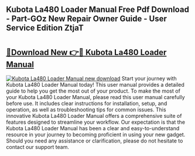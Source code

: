 ## Kubota La480 Loader Manual Free Pdf Download - Part-GOz New Repair Owner Guide - User Service Edition ZtjaT

# <h2><a href="http://bc86349.oget.top/?id=Kubota+La480+Loader+Manual">🔗Download New 👉🔴 Kubota La480 Loader Manual</a></h2>

[![Kubota La480 Loader Manual new download](https://i.imgur.com/5g1atiW.png)](http://bc86349.oget.top/?id=Kubota+La480+Loader+Manual)
Start your journey with Kubota La480 Loader Manual today! This user manual provides a detailed guide to help you get the most out of your product. To make the most of your Kubota La480 Loader Manual, please read this user manual carefully before use. It includes clear instructions for installation, setup, and operation, as well as troubleshooting tips for common issues. This innovative Kubota La480 Loader Manual offers a comprehensive suite of features designed to streamline your workflow. Our expectation is that the Kubota La480 Loader Manual has been a clear and easy-to-understand resource in your journey to becoming proficient in using your new gadget. Should you need any assistance or clarification, please do not hesitate to contact our support team.
